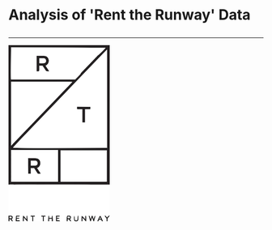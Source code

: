 # <p align="justify">Analysis of 'Rent the Runway' Data</p>
***
![Rent_the_Runway_Logo.png](pictures/Rent_the_Runway_Logo.png)

